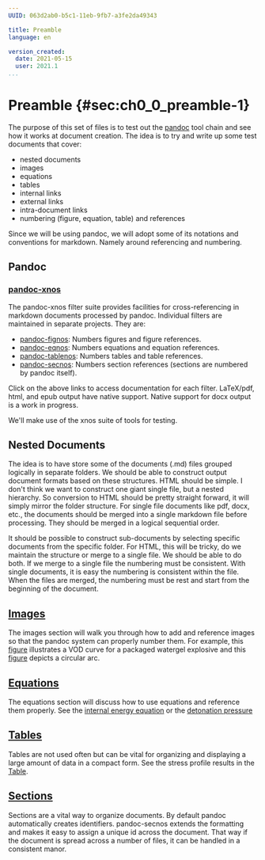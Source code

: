 ```yaml
---
UUID: 063d2ab0-b5c1-11eb-9fb7-a3fe2da49343

title: Preamble
language: en

version_created:
  date: 2021-05-15
  user: 2021.1
...
```


# Preamble {#sec:ch0_0_preamble-1}

The purpose of this set of files is to test out the [pandoc](https://pandoc.org) tool chain and see how it works at document creation. The idea is to try and write up some test documents that cover:

- nested documents
- images
- equations
- tables
- internal links
- external links
- intra-document links
- numbering (figure, equation, table) and references

Since we will be using pandoc, we will adopt some of its notations and conventions for markdown. Namely around referencing and numbering.

## Pandoc

### [pandoc-xnos](https://github.com/tomduck/pandoc-xnos)

The pandoc-xnos filter suite provides facilities for cross-referencing in markdown documents processed by pandoc. Individual filters are maintained in separate projects. They are:

- [pandoc-fignos](https://github.com/tomduck/pandoc-fignos): Numbers figures and figure references.
- [pandoc-eqnos](https://github.com/tomduck/pandoc-eqnos): Numbers equations and equation references.
- [pandoc-tablenos](https://github.com/tomduck/pandoc-tablenos): Numbers tables and table references.
- [pandoc-secnos](https://github.com/tomduck/pandoc-secnos): Numbers section references (sections are numbered by pandoc itself).


Click on the above links to access documentation for each filter. LaTeX/pdf, html, and epub output have native support. Native support for docx output is a work in progress.

We'll make use of the xnos suite of tools for testing.

## Nested Documents

The idea is to have store some of the documents (.md) files grouped logically in separate folders. We should be able to construct output document formats based on these structures. HTML should be simple. I don't think we want to construct one giant single file, but a nested hierarchy. So conversion to HTML should be pretty straight forward, it will simply mirror the folder structure. For single file documents like pdf, docx, etc., the documents should be merged into a single markdown file before processing. They should be merged in a logical sequential order.

It should be possible to construct sub-documents by selecting specific documents from the specific folder. For HTML, this will be tricky, do we maintain the structure or merge to a single file. We should be able to do both. If we merge to a single file the numbering must be consistent. With single documents, it is easy the numbering is consistent within the file. When the files are merged, the numbering must be rest and start from the beginning of the document.

## [Images](./ch0_1_images.md#sec:ch0_1_images-1)

The images section will walk you through how to add and reference images so that the pandoc system can properly number them. For example, this [figure](./ch0_1_images.md#fig:ch0_1_images-1) illustrates a VOD curve for a packaged watergel explosive and this [figure](./ch0_1_images.md#fig:ch0_1_images-2) depicts a circular arc.

## [Equations](./ch0_2_equations.md#sec:ch0_2_equations-1)

The equations section will discuss how to use equations and reference them properly. See the [internal energy equation](./ch0_2_equations.md#eq:ch0_2_equations-1) or the [detonation pressure](./ch0_2_equations.md#eq:ch0_2_equations-2)


## [Tables](./ch0_3_tables.md#sec:ch0_3_tables-1)

Tables are not used often but can be vital for organizing and displaying a large amount of data in a compact form. See the stress profile results in the [Table](./ch0_3_tables.md#tbl:ch0_3_tables-5).

## [Sections](./ch0_4_sections.md#sec:ch0_4_sections-1)

Sections are a vital way to organize documents. By default pandoc automatically creates identifiers. pandoc-secnos extends the formatting and makes it easy to assign a unique id across the document. That way if the document is spread across a number of files, it can be handled in a consistent manor.
